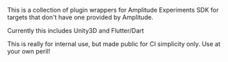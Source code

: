This is a collection of plugin wrappers for Amplitude Experiments SDK for targets that don't have one provided by Amplitude.

Currently this includes Unity3D and Flutter/Dart

This is really for internal use, but made public for CI simplicity only.  Use at your own peril!
